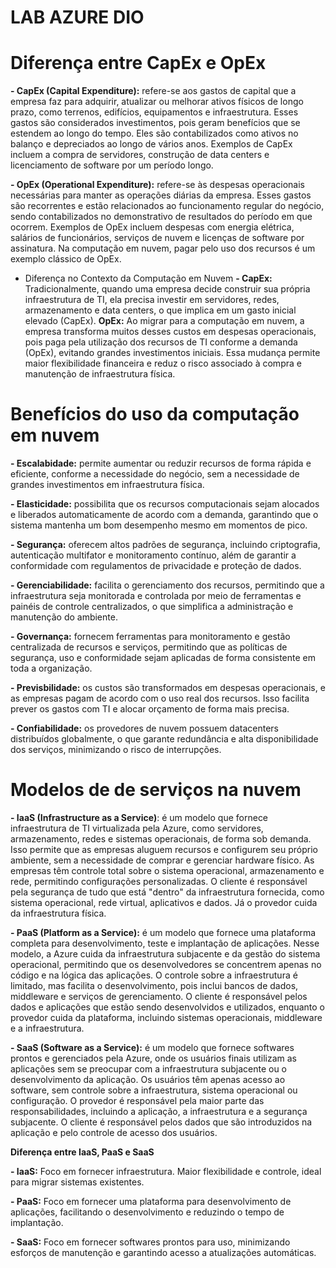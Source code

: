 # LAB AZURE DIO

# Diferença entre CapEx e OpEx

**- CapEx (Capital Expenditure):** refere-se aos gastos de capital que a empresa faz para adquirir, atualizar ou melhorar ativos físicos de longo prazo, como terrenos, edifícios, equipamentos e infraestrutura. Esses gastos são considerados investimentos, pois geram benefícios que se estendem ao longo do tempo. Eles são contabilizados como ativos no balanço e depreciados ao longo de vários anos. Exemplos de CapEx incluem a compra de servidores, construção de data centers e licenciamento de software por um período longo.

**- OpEx (Operational Expenditure):** refere-se às despesas operacionais necessárias para manter as operações diárias da empresa. Esses gastos são recorrentes e estão relacionados ao funcionamento regular do negócio, sendo contabilizados no demonstrativo de resultados do período em que ocorrem. Exemplos de OpEx incluem despesas com energia elétrica, salários de funcionários, serviços de nuvem e licenças de software por assinatura. Na computação em nuvem, pagar pelo uso dos recursos é um exemplo clássico de OpEx.

- Diferença no Contexto da Computação em Nuvem
**- CapEx:** Tradicionalmente, quando uma empresa decide construir sua própria infraestrutura de TI, ela precisa investir em servidores, redes, armazenamento e data centers, o que implica em um gasto inicial elevado (CapEx).
**OpEx:** Ao migrar para a computação em nuvem, a empresa transforma muitos desses custos em despesas operacionais, pois paga pela utilização dos recursos de TI conforme a demanda (OpEx), evitando grandes investimentos iniciais.
Essa mudança permite maior flexibilidade financeira e reduz o risco associado à compra e manutenção de infraestrutura física.

# Benefícios do uso da computação em nuvem

**- Escalabidade:** permite aumentar ou reduzir recursos de forma rápida e eficiente, conforme a necessidade do negócio, sem a necessidade de grandes investimentos em infraestrutura física.

**- Elasticidade:** possibilita que os recursos computacionais sejam alocados e liberados automaticamente de acordo com a demanda, garantindo que o sistema mantenha um bom desempenho mesmo em momentos de pico.

**- Segurança:** oferecem altos padrões de segurança, incluindo criptografia, autenticação multifator e monitoramento contínuo, além de garantir a conformidade com regulamentos de privacidade e proteção de dados.

**- Gerenciabilidade:** facilita o gerenciamento dos recursos, permitindo que a infraestrutura seja monitorada e controlada por meio de ferramentas e painéis de controle centralizados, o que simplifica a administração e manutenção do ambiente.

**- Governança:** fornecem ferramentas para monitoramento e gestão centralizada de recursos e serviços, permitindo que as políticas de segurança, uso e conformidade sejam aplicadas de forma consistente em toda a organização.

**- Previsbilidade:** os custos são transformados em despesas operacionais, e as empresas pagam de acordo com o uso real dos recursos. Isso facilita prever os gastos com TI e alocar orçamento de forma mais precisa.

**- Confiabilidade:** os provedores de nuvem possuem datacenters distribuídos globalmente, o que garante redundância e alta disponibilidade dos serviços, minimizando o risco de interrupções.

# Modelos de de serviços na nuvem
**- IaaS (Infrastructure as a Service)**: é um modelo que fornece infraestrutura de TI virtualizada pela Azure, como servidores, armazenamento, redes e sistemas operacionais, de forma sob demanda. Isso permite que as empresas aluguem recursos e configurem seu próprio ambiente, sem a necessidade de comprar e gerenciar hardware físico. As empresas têm controle total sobre o sistema operacional, armazenamento e rede, permitindo configurações personalizadas. O cliente é responsável pela segurança de tudo que está "dentro" da infraestrutura fornecida, como sistema operacional, rede virtual, aplicativos e dados. Já o provedor cuida da infraestrutura física.

**- PaaS (Platform as a Service):** é um modelo que fornece uma plataforma completa para desenvolvimento, teste e implantação de aplicações. Nesse modelo, a Azure cuida da infraestrutura subjacente e da gestão do sistema operacional, permitindo que os desenvolvedores se concentrem apenas no código e na lógica das aplicações. O controle sobre a infraestrutura é limitado, mas facilita o desenvolvimento, pois inclui bancos de dados, middleware e serviços de gerenciamento. O cliente é responsável pelos dados e aplicações que estão sendo desenvolvidos e utilizados, enquanto o provedor cuida da plataforma, incluindo sistemas operacionais, middleware e a infraestrutura.

**- SaaS (Software as a Service):** é um modelo que fornece softwares prontos e gerenciados pela Azure, onde os usuários finais utilizam as aplicações sem se preocupar com a infraestrutura subjacente ou o desenvolvimento da aplicação. Os usuários têm apenas acesso ao software, sem controle sobre a infraestrutura, sistema operacional ou configuração. O provedor é responsável pela maior parte das responsabilidades, incluindo a aplicação, a infraestrutura e a segurança subjacente. O cliente é responsável pelos dados que são introduzidos na aplicação e pelo controle de acesso dos usuários.

**Diferença entre IaaS, PaaS e SaaS**

**- IaaS:** Foco em fornecer infraestrutura. Maior flexibilidade e controle, ideal para migrar sistemas existentes.

**- PaaS:** Foco em fornecer uma plataforma para desenvolvimento de aplicações, facilitando o desenvolvimento e reduzindo o tempo de implantação.

**- SaaS:** Foco em fornecer softwares prontos para uso, minimizando esforços de manutenção e garantindo acesso a atualizações automáticas.
